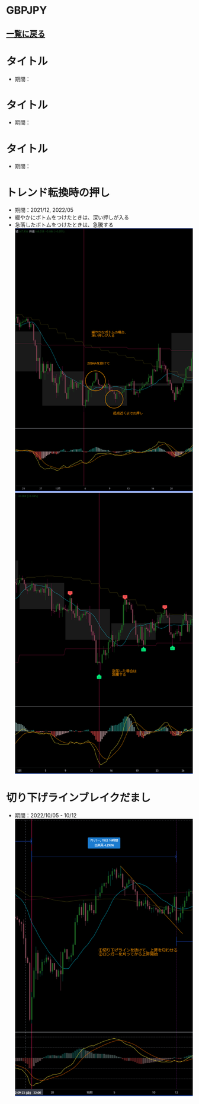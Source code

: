 # GBPJPY
[一覧に戻る](../index.md)  
---
# タイトル
- 期間：

# タイトル
- 期間：

# タイトル
- 期間：

# トレンド転換時の押し
- 期間：2021/12, 2022/05
- 緩やかにボトムをつけたときは、深い押しが入る
- 急落したボトムをつけたときは、急騰する
![](img/2022-12-15-11-27-00.png) ![](img/2022-12-15-11-28-56.png)

# 切り下げラインブレイクだまし
- 期間：2022/10/05 - 10/12  
![](img/2022-12-14-20-46-08.png)
